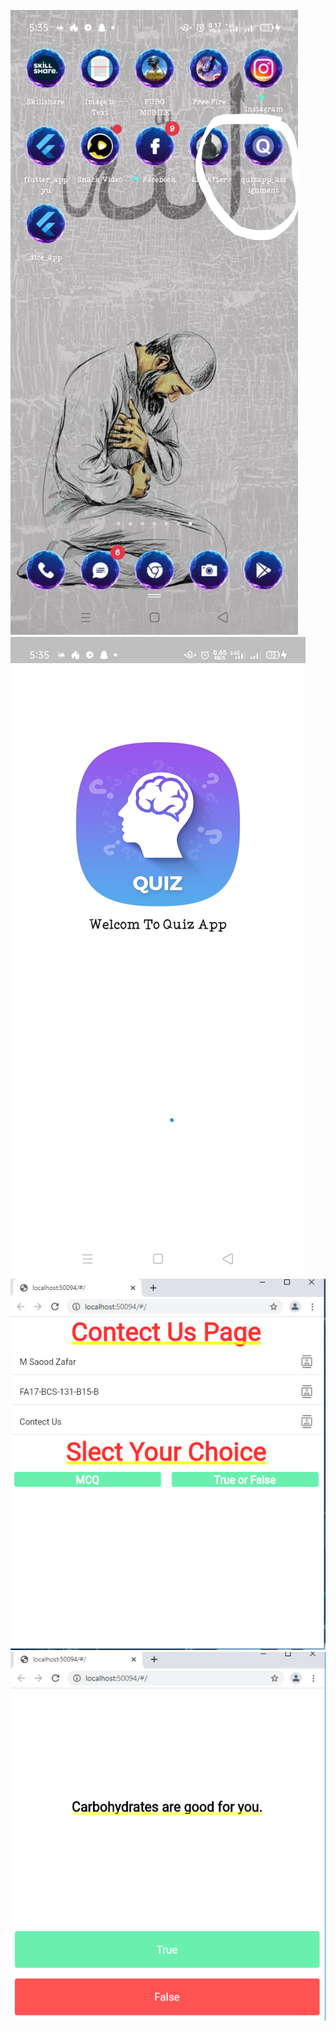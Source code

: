 ![Icon Change](https://github.com/SaoodZafar/BSCS_B15_B_131/blob/main/quizapp_assignment/InkedWhatsApp%20Image%202021-04-20%20at%205.36.22%20PM_LI.jpg)
![Splash Screen](https://github.com/SaoodZafar/BSCS_B15_B_131/blob/main/quizapp_assignment/WhatsApp%20Image%202021-04-20%20at%205.36.22%20PM.jpeg)
![Contect Us](https://github.com/SaoodZafar/BSCS_B15_B_131/blob/main/quizapp_assignment/1.PNG)
![true false](https://github.com/SaoodZafar/BSCS_B15_B_131/blob/main/quizapp_assignment/3.PNG)
